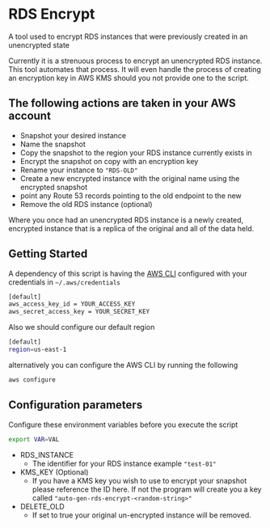 # RDS Encrypt

A tool used to encrypt RDS instances that were previously created in an unencrypted state

Currently it is a strenuous process to encrypt an unencrypted RDS instance. This tool automates that process. It will even handle the process of creating an encryption key in AWS KMS should you not provide one to the script.

## The following actions are taken in your AWS account

- Snapshot your desired instance
- Name the snapshot
- Copy the snapshot to the region your RDS instance currently exists in
- Encrypt the snapshot on copy with an encryption key
- Rename your instance to `"RDS-OLD"`
- Create a new encrypted instance with the original name using the encrypted snapshot
- point any Route 53 records pointing to the old endpoint to the new
- Remove the old RDS instance (optional)

Where you once had an unencrypted RDS instance is a newly created, encrypted instance that is a replica of the original and all of the data held.

## Getting Started

A dependency of this script is having the [AWS CLI](https://docs.aws.amazon.com/cli/latest/userguide/getting-started-install.html) configured with your credentials in `~/.aws/credentials`

```bash
[default]
aws_access_key_id = YOUR_ACCESS_KEY
aws_secret_access_key = YOUR_SECRET_KEY
```

Also we should configure our default region

```bash
[default]
region=us-east-1
```

alternatively you can configure the AWS CLI by running the following

```bash
aws configure
```

## Configuration parameters

Configure these environment variables before you execute the script

```bash
export VAR=VAL
```

- RDS_INSTANCE
  - The identifier for your RDS instance example `"test-01"`
- KMS_KEY (Optional)
  - If you have a KMS key you wish to use to encrypt your snapshot please reference the ID here. If not the program will create you a key called `"auto-gen-rds-encrypt-<random-string>"`
- DELETE_OLD
  - If set to true your original un-encrypted instance will be removed.
